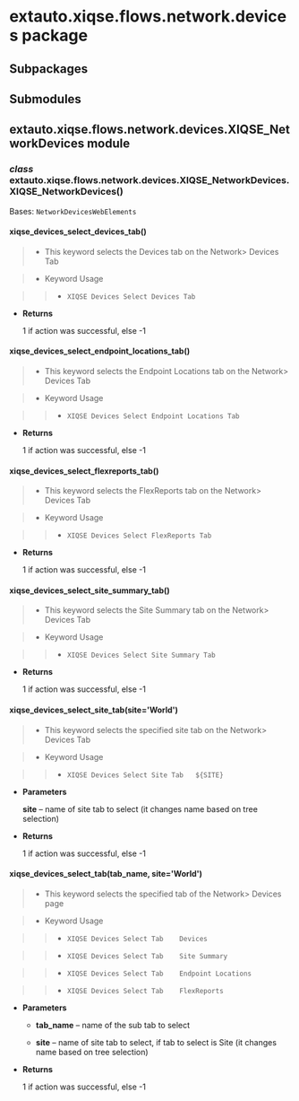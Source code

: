 # extauto.xiqse.flows.network.devices package

## Subpackages

## Submodules

## extauto.xiqse.flows.network.devices.XIQSE_NetworkDevices module


### _class_ extauto.xiqse.flows.network.devices.XIQSE_NetworkDevices.XIQSE_NetworkDevices()
Bases: `NetworkDevicesWebElements`


#### xiqse_devices_select_devices_tab()
> 
> * This keyword selects the Devices tab on the Network> Devices Tab


> * Keyword Usage

> > 
> > * `XIQSE Devices Select Devices Tab`


* **Returns**

    1 if action was successful, else -1



#### xiqse_devices_select_endpoint_locations_tab()
> 
> * This keyword selects the Endpoint Locations tab on the Network> Devices Tab


> * Keyword Usage

> > 
> > * `XIQSE Devices Select Endpoint Locations Tab`


* **Returns**

    1 if action was successful, else -1



#### xiqse_devices_select_flexreports_tab()
> 
> * This keyword selects the FlexReports tab on the Network> Devices Tab


> * Keyword Usage

> > 
> > * `XIQSE Devices Select FlexReports Tab`


* **Returns**

    1 if action was successful, else -1



#### xiqse_devices_select_site_summary_tab()
> 
> * This keyword selects the Site Summary tab on the Network> Devices Tab


> * Keyword Usage

> > 
> > * `XIQSE Devices Select Site Summary Tab`


* **Returns**

    1 if action was successful, else -1



#### xiqse_devices_select_site_tab(site='World')
> 
> * This keyword selects the specified site tab on the Network> Devices Tab


> * Keyword Usage

> > 
> > * `XIQSE Devices Select Site Tab   ${SITE}`


* **Parameters**

    **site** – name of site tab to select (it changes name based on tree selection)



* **Returns**

    1 if action was successful, else -1



#### xiqse_devices_select_tab(tab_name, site='World')
> 
> * This keyword selects the specified tab of the Network> Devices page


> * Keyword Usage

> > 
> > * `XIQSE Devices Select Tab    Devices`


> > * `XIQSE Devices Select Tab    Site Summary`


> > * `XIQSE Devices Select Tab    Endpoint Locations`


> > * `XIQSE Devices Select Tab    FlexReports`


* **Parameters**

    
    * **tab_name** – name of the sub tab to select


    * **site** – name of site tab to select, if tab to select is Site (it changes name based on tree selection)



* **Returns**

    1 if action was successful, else -1

